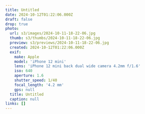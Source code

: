 ```yaml
---
title: Untitled
date: 2024-10-12T01:22:06.000Z
draft: false
drop: true
photo:
  url: s3/images/2024-10-11-18-22-06.jpg
  thumb: s3/thumbs/2024-10-11-18-22-06.jpg
  preview: s3/previews/2024-10-11-18-22-06.jpg
  created: 2024-10-12T01:22:06.000Z
  exif:
    make: Apple
    model: 'iPhone 12 mini'
    lens: 'iPhone 12 mini back dual wide camera 4.2mm f/1.6'
    iso: 640
    aperture: 1.6
    shutter_speed: 1/40
    focal_length: '4.2 mm'
    gps: null
  title: Untitled
  caption: null
links: []
---
```



